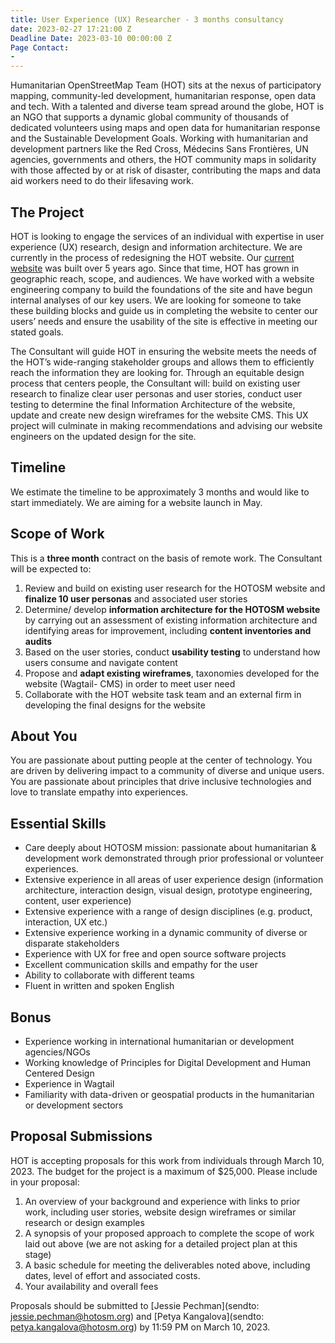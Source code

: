 ```yaml
---
title: User Experience (UX) Researcher - 3 months consultancy
date: 2023-02-27 17:21:00 Z
Deadline Date: 2023-03-10 00:00:00 Z
Page Contact:
- 
---
```


Humanitarian OpenStreetMap Team (HOT) sits at the nexus of participatory mapping, community-led development, humanitarian response, open data and tech. With a talented and diverse team spread around the globe, HOT is an NGO that supports a dynamic global community of thousands of dedicated volunteers using maps and open data for humanitarian response and the Sustainable Development Goals. Working with humanitarian and development partners like the Red Cross, Médecins Sans Frontières, UN agencies, governments and others, the HOT community maps in solidarity with those affected by or at risk of disaster, contributing the maps and data aid workers need to do their lifesaving work.

## The Project

HOT is looking to engage the services of an individual with expertise in user experience (UX) research, design and information architecture. We  are currently in the process of redesigning the HOT website. Our [current website](https://www.hotosm.org/) was built over 5 years ago. Since that time, HOT has grown in geographic reach, scope, and audiences. We have worked with a website engineering company to build the foundations of the site and have begun internal analyses of our key users. We are looking for someone to take these building blocks and guide us in completing the website to center our users’ needs and ensure the usability of the site is effective in meeting our stated goals.

The Consultant will guide HOT in ensuring the website meets the needs of the HOT’s wide-ranging stakeholder groups and allows them to efficiently reach the information they are looking for. Through an equitable design process that centers people, the Consultant will: build on existing user research to finalize clear user personas and user stories, conduct user testing to determine the final Information Architecture of the website, update and create new design wireframes for the website CMS. This UX project will culminate in making recommendations and advising our website engineers on the updated design for the site. 

## Timeline

We estimate the timeline to be approximately 3 months and would like to start immediately. We are aiming for a website launch in May. 

## Scope of Work

This is a **three month** contract on the basis of remote work. The Consultant will be expected to:
1. Review and build on existing user research for the HOTOSM website  and **finalize 10 user personas** and associated user stories
2. Determine/ develop **information architecture for the HOTOSM website** by carrying out an assessment of existing information architecture and identifying areas for improvement, including **content inventories and audits**
3. Based on the user stories, conduct **usability testing** to understand how users consume and navigate content 
4. Propose and **adapt existing wireframes**, taxonomies developed for the website (Wagtail- CMS) in order to meet user need
5. Collaborate with the HOT website task team and an external firm in developing  the final designs for the website  

## About You

You are passionate about putting people at the center of technology. You are driven by delivering impact to a community of diverse and unique users. You are passionate about principles that drive inclusive technologies and love to translate empathy into experiences. 

## Essential Skills
* Care deeply about HOTOSM mission: passionate about humanitarian & development work demonstrated through prior professional or volunteer experiences.
* Extensive experience in all areas of user experience design (information architecture, interaction design, visual design, prototype engineering, content, user experience)
* Extensive experience with a range of design disciplines (e.g. product, interaction, UX etc.) 
* Extensive experience working in a dynamic community of diverse or disparate stakeholders
* Experience with UX  for free and open source software projects 
* Excellent communication skills and empathy for the user
* Ability to collaborate with different teams
* Fluent in written and spoken English

## Bonus
* Experience working in international humanitarian or development agencies/NGOs
* Working knowledge of Principles for Digital Development and Human Centered Design
* Experience in Wagtail
* Familiarity with data-driven or geospatial products in the humanitarian or development sectors 

## Proposal Submissions

HOT is accepting proposals for this work from individuals through March 10, 2023. The budget for the project is a maximum of $25,000. Please include in your proposal:
1. An overview of your background and experience with links to prior work, including user stories, website design wireframes or similar research or design examples
2. A synopsis of your proposed approach to complete the scope of work laid out above (we are not asking for a detailed project plan at this stage)
3. A basic schedule for meeting the deliverables noted above, including dates, level of effort and associated costs. 
4. Your availability and overall fees

Proposals should be submitted to [Jessie Pechman](sendto: jessie.pechman@hotosm.org) and [Petya Kangalova](sendto: petya.kangalova@hotosm.org) by 11:59 PM on March 10, 2023. 